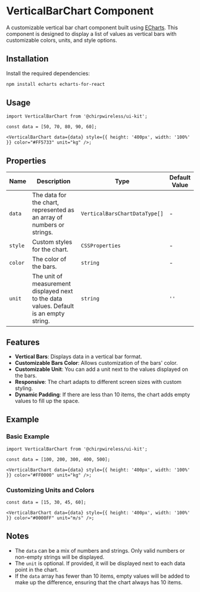 # VerticalBarChart Component

A customizable vertical bar chart component built using [ECharts](https://echarts.apache.org/). This component is designed to display a list of values as vertical bars with customizable colors, units, and style options.

## Installation

Install the required dependencies:

```bash
npm install echarts echarts-for-react
```

## Usage

```tsx
import VerticalBarChart from '@chirpwireless/ui-kit';

const data = [50, 70, 80, 90, 60];

<VerticalBarChart data={data} style={{ height: '400px', width: '100%' }} color="#FF5733" unit="kg" />;
```

## Properties

| Name    | Description                                                                            | Type                          | Default Value |
| ------- | -------------------------------------------------------------------------------------- | ----------------------------- | ------------- |
| `data`  | The data for the chart, represented as an array of numbers or strings.                 | `VerticalBarsChartDataType[]` | -             |
| `style` | Custom styles for the chart.                                                           | `CSSProperties`               | -             |
| `color` | The color of the bars.                                                                 | `string`                      | -             |
| `unit`  | The unit of measurement displayed next to the data values. Default is an empty string. | `string`                      | `''`          |

## Features

- **Vertical Bars**: Displays data in a vertical bar format.
- **Customizable Bars Color**: Allows customization of the bars' color.
- **Customizable Unit**: You can add a unit next to the values displayed on the bars.
- **Responsive**: The chart adapts to different screen sizes with custom styling.
- **Dynamic Padding**: If there are less than 10 items, the chart adds empty values to fill up the space.

## Example

### Basic Example

```tsx
import VerticalBarChart from '@chirpwireless/ui-kit';

const data = [100, 200, 300, 400, 500];

<VerticalBarChart data={data} style={{ height: '400px', width: '100%' }} color="#FF0000" unit="kg" />;
```

### Customizing Units and Colors

```tsx
const data = [15, 30, 45, 60];

<VerticalBarChart data={data} style={{ height: '400px', width: '100%' }} color="#0000FF" unit="m/s" />;
```

## Notes

- The `data` can be a mix of numbers and strings. Only valid numbers or non-empty strings will be displayed.
- The `unit` is optional. If provided, it will be displayed next to each data point in the chart.
- If the `data` array has fewer than 10 items, empty values will be added to make up the difference, ensuring that the chart always has 10 items.
